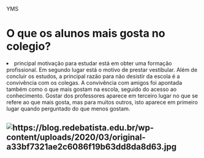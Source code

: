 YMS
<body>
  <head>
<h1>O que os alunos mais gosta no colegio?</h1>
<li>
  principal motivação para
estudar está em obter uma formação profissional. Em segundo lugar está o motivo de
prestar vestibular. Além de concluir os estudos, a principal razão para não desistir da
escola é a convivência com os colegas. A convivência com amigos foi apontada também
como o que mais gostam na escola, seguido do acesso ao conhecimento. Gostar dos
professores aparece em terceiro lugar no que se refere ao que mais gosta, mas para
muitos outros, isto aparece em primeiro lugar quando perguntado do que menos gostam. 
</li> 
<h2>
  <img src="https://blog.redebatista.edu.br/wp-content/uploads/2020/03/original-a33bf7321ae2c6086f19b63dd8da8d63.jpg" alt="https://blog.redebatista.edu.br/wp-content/uploads/2020/03/original-a33bf7321ae2c6086f19b63dd8da8d63.jpg"
</h2>
</body>
